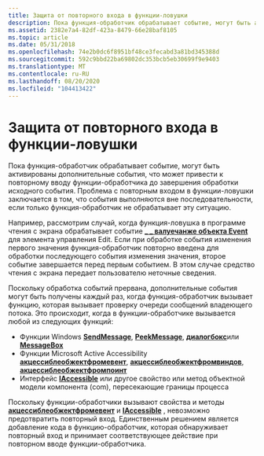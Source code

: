 ```yaml
---
title: Защита от повторного входа в функции-ловушки
description: Пока функция-обработчик обрабатывает событие, могут быть активированы дополнительные события, что может привести к повторному вводу функции-обработчика до завершения обработки исходного события.
ms.assetid: 2382e7a4-82df-423a-8479-66e28baf8105
ms.topic: article
ms.date: 05/31/2018
ms.openlocfilehash: 74e2b0dc6f8951bf48ce3fecabd3a81bd345388d
ms.sourcegitcommit: 592c9bbd22ba69802dc353bcb5eb30699f9e9403
ms.translationtype: MT
ms.contentlocale: ru-RU
ms.lasthandoff: 08/20/2020
ms.locfileid: "104413422"
---
```

# <a name="guarding-against-reentrancy-in-hook-functions"></a>Защита от повторного входа в функции-ловушки

Пока функция-обработчик обрабатывает событие, могут быть активированы дополнительные события, что может привести к повторному вводу функции-обработчика до завершения обработки исходного события. Проблема с повторным входом в функции-ловушки заключается в том, что события выполняются вне последовательности, если только функция-обработчик не обрабатывает эту ситуацию.

Например, рассмотрим случай, когда функция-ловушка в программе чтения с экрана обрабатывает событие [**\_ \_ валуечанже объекта Event**](event-constants.md) для элемента управления Edit. Если при обработке события изменения первого значения функция-обработчик повторно введена для обработки последующего события изменения значения, второе событие завершается перед первым событием. В этом случае средство чтения с экрана передает пользователю неточные сведения.

Поскольку обработка событий прервана, дополнительные события могут быть получены каждый раз, когда функция-обработчик вызывает функцию, которая вызывает проверку очереди сообщений владеющего потока. Это происходит, когда в функции-обработчике вызывается любой из следующих функций:

-   Функции Windows [**SendMessage**](/windows/desktop/api/winuser/nf-winuser-sendmessage), [](/windows/desktop/api/winuser/nf-winuser-getmessage) [**PeekMessage**](/windows/desktop/api/winuser/nf-winuser-peekmessagea), [**диалогбокс**](/windows/desktop/api/winuser/nf-winuser-dialogboxa)или [**MessageBox**](/windows/desktop/api/winuser/nf-winuser-messagebox)
-   Функции Microsoft Active Accessibility [**акцессиблеобжектфромевент**](/windows/desktop/api/Oleacc/nf-oleacc-accessibleobjectfromevent), [**акцессиблеобжектфромвиндов**](/windows/desktop/api/Oleacc/nf-oleacc-accessibleobjectfromwindow), [**акцессиблеобжектфромпоинт**](/windows/desktop/api/Oleacc/nf-oleacc-accessibleobjectfrompoint)
-   Интерфейс [**IAccessible**](/windows/desktop/api/oleacc/nn-oleacc-iaccessible) или другое свойство или метод объектной модели компонента (com), пересекающие границы процесса

Поскольку функции-обработчики вызывают свойства и методы [**акцессиблеобжектфромевент**](/windows/desktop/api/Oleacc/nf-oleacc-accessibleobjectfromevent) и [**IAccessible**](/windows/desktop/api/oleacc/nn-oleacc-iaccessible) , невозможно предотвратить повторный вход. Единственным решением является добавление кода в функцию-обработчик, которая обнаруживает повторный вход и принимает соответствующее действие при повторном вводе функции-обработчика.

 

 